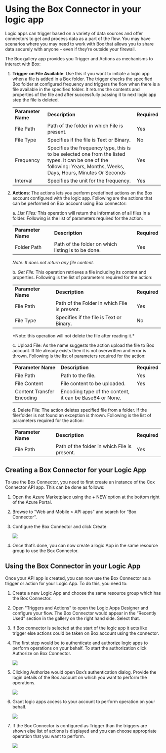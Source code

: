 <properties 
   pageTitle="Using the Box Connector in your logic app" 
   description="Using the Box Connector in your logic app" 
   services="app-service-logic" 
   documentationCenter=".net,nodejs,java" 
   authors="rajeshramabathiran" 
   manager="dwrede" 
   editor=""/>

<tags
   ms.service="app-service-logic"
   ms.devlang="multiple"
   ms.topic="article"
   ms.tgt_pltfrm="na"
   ms.workload="integration" 
   ms.date="03/20/2015"
   ms.author="vagarw"/>

# **Using the Box Connector in your logic app**

 

Logic apps can trigger based on a variety of data sources and offer connectors to get and process data as a part of the flow. You may have scenarios where you may need to work with Box that allows you to share data securely with anyone – even if they’re outside your firewall.

 

The Box gallery app provides you Trigger and Actions as mechanisms to interact with Box:

 

1. **Trigger** **on File Available**: Use this if you want to initiate a logic app when a file is added in a Box folder. The trigger checks the specified Box folder at configured frequency and triggers the flow when there is a file available in the specified folder. It returns the contents and properties of the file and after successfully passing it to next logic app step the file is deleted.


	<table>
	  <tr>
	    <td><b>Parameter Name</b></td>
	    <td><b>Description</b></td>
	    <td><b>Required</b></td>
	  </tr>
	  <tr>
	    <td>File Path</td>
	    <td>Path of the folder in which File is present.</td>
	    <td>Yes</td>
	  </tr>
	  <tr>
	    <td>File Type</td>
	    <td>Specifies if the file is Text or Binary.</td>
	    <td>No</td>
	  </tr>
	  <tr>
	    <td>Frequency</td>
	    <td>Specifies the frequency type, this is to be selected one from the listed types. It can be one of the following: Years, Months, Weeks, Days, Hours, Minutes Or Seconds</td>
	    <td>Yes</td>
	  </tr>
	  <tr>
	    <td>Interval</td>
	    <td>Specifies the unit for the frequency.</td>
	    <td>Yes</td>
	  </tr>
	</table>


 

2. **Actions**: The actions lets you perform predefined actions on the Box account configured with the logic app. Following are the actions that can be performed on Box account using Box connector:

	a. *List Files:* This operation will return the information of all files in a folder. Following is the list of parameters required for the action:

	<table>
	  <tr>
	    <td><b>Parameter Name</b></td>
	    <td><b>Description</b></td>
	    <td><b>Required</b></td>
	  </tr>
	  <tr>
	    <td>Folder Path</td>
	    <td>Path of the folder on which listing is to be done.</td>
	    <td>Yes</td>
	  </tr>
	</table>

	*Note: It does not return any file content.*

 

    b. *Get File:* This operation retrieves a file including its content and properties. Following is the list of parameters required for the action:

	<table>
	  <tr>
	    <td><b>Parameter Name</b></td>
	    <td><b>Description</b></td>
	    <td><b>Required</b></td>
	  </tr>
	  <tr>
	    <td>File Path</td>
	    <td>Path of the Folder in which File is present.</td>
	    <td>Yes</td>
	  </tr>
	  <tr>
	    <td>File Type</td>
	    <td>Specifies if the file is Text or Binary.</td>
	    <td>No</td>
	  </tr>
	</table>
	*Note: this operation will not delete the file after reading it.*

 

    c. Upload File: As the name suggests the action upload the file to Box account. If file already exists then it is not overwritten and error is thrown. Following is the list of parameters required for the action:

	<table>
	  <tr>
	    <td><b>Parameter Name</b></td>
	    <td><b>Description</b></td>
	    <td><b>Required</b></td>
	  </tr>
	  <tr>
	    <td>File Path</td>
	    <td>Path to the file.</td>
	    <td>Yes</td>
	  </tr>
	  <tr>
	    <td>File Content</td>
	    <td>File content to be uploaded.</td>
	    <td>Yes</td>
	  </tr>
	  <tr>
	    <td>Content Transfer Encoding</td>
	    <td>Encoding type of the content, it can be Base64 or None.</td>
	    <td> </td>
	  </tr>
	</table>


    d. Delete File: The action deletes specified file from a folder. If the file/folder is not found an exception is thrown. Following is the list of parameters required for the action:

 	<table>
	  <tr>
	    <td><b>Parameter Name</b></td>
	    <td><b>Description</b></td>
	    <td><b>Required</b></td>
	  </tr>
	  <tr>
	    <td>File Path</td>
	    <td>Path of the folder in which File is present.</td>
	    <td>Yes</td>
	  </tr>
	</table>


 

## **Creating a Box Connector for your Logic App** ##

To use the Box Connector, you need to first create an instance of the Cox Connector API app. This can be done as follows:

1. Open the Azure Marketplace using the + NEW option at the bottom right of the Azure Portal.

2. Browse to "Web and Mobile > API apps" and search for “Box Connector”.

3. Configure the Box Connector and click  Create:

	![][1]

4. Once that’s done, you can now create a logic App in the same resource group to use the Box Connector.


## **Using the Box Connector in your Logic App** ##

Once your API app is created, you can now use the Box Connector as a trigger or action for your Logic App. To do this, you need to:


1. Create a new Logic App and choose the same resource group which has the Box Connector.

2. Open "Triggers and Actions" to open the Logic Apps Designer and configure your flow. The Box Connector would appear in the “Recently Used” section in the gallery on the right hand side. Select that.

3. If Box connector is selected at the start of the logic app it acts like trigger else actions could be taken on Box account using the connector.

4. The first step would be to authenticate and authorize logic apps to perform operations on your behalf. To start the authorization click Authorize on Box Connector.

	![][2]

5. Clicking Authorize would open Box’s authentication dialog. Provide the login details of the Box account on which you want to perform the operations.

	![][3]

6. Grant logic apps access to your account to perform operation on your behalf. 

	![][4]

7. If the Box Connector is configured as Trigger than the triggers are shown else list of actions is displayed and you can choose appropriate operation that you want to perform.  

	![][5]


<!--Image references-->
[1]: ./media/app-service-logic-connector-box/image_0.jpg
[2]: ./media/app-service-logic-connector-box/image_1.jpg
[3]: ./media/app-service-logic-connector-box/image_2.jpg
[4]: ./media/app-service-logic-connector-box/image_3.jpg
[5]: ./media/app-service-logic-connector-box/image_4.jpg

